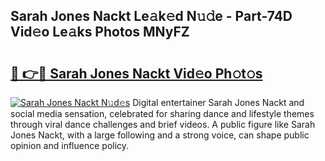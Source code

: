 ## Sarah Jones Nackt Le𝚊k𝚎d N𝚞𝚍e - Part-74D Vid𝚎o Le𝚊ks Photos MNyFZ

# <h2><a href="http://fb35baq.evod.top/?m=Sarah+Jones+Nackt">🔗 👉🔴 Sarah Jones Nackt Vid𝚎o Ph𝚘t𝚘s</a></h2>

[![Sarah Jones Nackt N𝚞d𝚎s](https://i.imgur.com/8V9OHl7.gif)](http://fb35baq.evod.top/?m=Sarah+Jones+Nackt)
Digital entertainer Sarah Jones Nackt and social media sensation, celebrated for sharing dance and lifestyle themes through viral dance challenges and brief videos. A public figure like Sarah Jones Nackt, with a large following and a strong voice, can shape public opinion and influence policy. 
